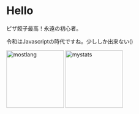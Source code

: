 # Hello
ピザ餃子最高！永遠の初心者。

令和はJavascriptの時代ですね。少ししか出来ない()

<p align="left">
<img alt="mostlang" height="150px" src="https://github-readme-stats-zeta-gilt-73.vercel.app/api/top-langs/?username=forestrharumaki&layout=compact">
<img alt="mystats" height="150px" src="https://github-readme-stats-zeta-gilt-73.vercel.app/api?username=forestrharumaki&count_private=true&show_icons=true">
</p>

<!---
forestrharumaki/forestrharumaki is a ✨ special ✨ repository because its `README.md` (this file) appears on your GitHub profile.
You can click the Preview link to take a look at your changes.
--->
